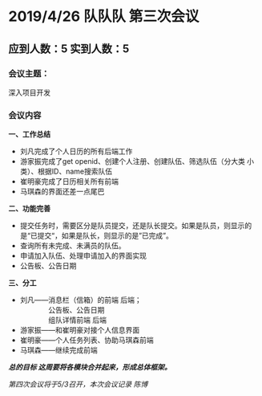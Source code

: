# 2019/4/26  队队队 第三次会议 #

## 应到人数：5  实到人数：5 ##

### 会议主题：   
深入项目开发

### 会议内容   
    
        
**一、工作总结**
- 刘凡完成了个人日历的所有后端工作
- 游家振完成了get openid、创建个人注册、创建队伍、筛选队伍（分大类 小类）、根据ID、name搜索队伍
- 崔明豪完成了日历相关所有前端
- 马琪森的界面还差一点尾巴

**二、功能完善**
- 提交任务时，需要区分是队员提交，还是队长提交。如果是队员，则显示的是“已提交“，如果是队长，则显示的是”已完成”。
- 查询所有未完成、未满员的队伍。
- 申请加入队伍、处理申请加入的界面实现
- 公告板、公告日期

**三、分工**
+ 刘凡——消息栏（信箱）的前端 后端；   
　　　　公告板、公告日期     
　　　　组队详情前端 后端
+ 游家振——和崔明豪对接个人信息界面   
+ 崔明豪——个人任务列表、协助马琪森前端
+ 马琪森——继续完成前端

***总的目标 这周要将各模块合并起来，形成总体框架。***

*第四次会议将于5/3召开，本次会议记录 陈博*
 
